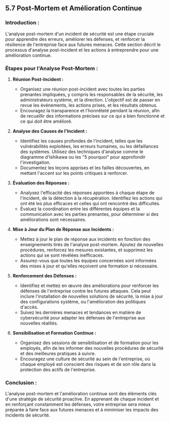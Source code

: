 
## 5.7 Post-Mortem et Amélioration Continue

### Introduction :
L'analyse post-mortem d'un incident de sécurité est une étape cruciale pour apprendre des erreurs, améliorer les défenses, et renforcer la résilience de l'entreprise face aux futures menaces. Cette section décrit le processus d'analyse post-incident et les actions à entreprendre pour une amélioration continue.

### Étapes pour l'Analyse Post-Mortem :

1. **Réunion Post-Incident :**
   - Organisez une réunion post-incident avec toutes les parties prenantes impliquées, y compris les responsables de la sécurité, les administrateurs système, et la direction. L'objectif est de passer en revue les événements, les actions prises, et les résultats obtenus.
   - Encouragez la transparence et l'honnêteté pendant la réunion, afin de recueillir des informations précises sur ce qui a bien fonctionné et ce qui doit être amélioré.

2. **Analyse des Causes de l'Incident :**
   - Identifiez les causes profondes de l'incident, telles que les vulnérabilités exploitées, les erreurs humaines, ou les défaillances des systèmes. Utilisez des techniques d'analyse comme le diagramme d'Ishikawa ou les "5 pourquoi" pour approfondir l'investigation.
   - Documentez les leçons apprises et les failles découvertes, en mettant l'accent sur les points critiques à renforcer.

3. **Évaluation des Réponses :**
   - Analysez l'efficacité des réponses apportées à chaque étape de l'incident, de la détection à la récupération. Identifiez les actions qui ont été les plus efficaces et celles qui ont rencontré des difficultés.
   - Évaluez la coordination entre les différentes équipes et la communication avec les parties prenantes, pour déterminer si des améliorations sont nécessaires.

4. **Mise à Jour du Plan de Réponse aux Incidents :**
   - Mettez à jour le plan de réponse aux incidents en fonction des enseignements tirés de l'analyse post-mortem. Ajoutez de nouvelles procédures, renforcez les mesures existantes, et supprimez les actions qui se sont révélées inefficaces.
   - Assurez-vous que toutes les équipes concernées sont informées des mises à jour et qu'elles reçoivent une formation si nécessaire.

5. **Renforcement des Défenses :**
   - Identifiez et mettez en œuvre des améliorations pour renforcer les défenses de l'entreprise contre les futures attaques. Cela peut inclure l'installation de nouvelles solutions de sécurité, la mise à jour des configurations système, ou l'amélioration des politiques d'accès.
   - Suivez les dernières menaces et tendances en matière de cybersécurité pour adapter les défenses de l'entreprise aux nouvelles réalités.

6. **Sensibilisation et Formation Continue :**
   - Organisez des sessions de sensibilisation et de formation pour les employés, afin de les informer des nouvelles procédures de sécurité et des meilleures pratiques à suivre.
   - Encouragez une culture de sécurité au sein de l'entreprise, où chaque employé est conscient des risques et de son rôle dans la protection des actifs de l'entreprise.

### Conclusion :
L'analyse post-mortem et l'amélioration continue sont des éléments clés d'une stratégie de sécurité proactive. En apprenant de chaque incident et en renforçant constamment les défenses, votre entreprise sera mieux préparée à faire face aux futures menaces et à minimiser les impacts des incidents de sécurité.
